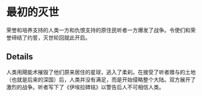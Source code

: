 # 最初的灭世
荣誉和培养支持的人类一方和仇恨支持的原住民听者一方爆发了战争。令使们和荣誉缔结了约誓，灭世轮回就此开启。

## Details
人类用飓能术摧毁了他们原来居住的星球，逃入了柔刹。在接受了听者赠与的土地（也就是后来的深国）后，人类并没有满足，而是开始侵略整个大陆。双方展开了激烈的战争。听者写下了《伊埃拉碑铭》以警告后人不可相信人类。
